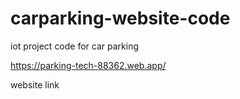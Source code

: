 # carparking-website-code
iot project code for car parking

https://parking-tech-88362.web.app/

website link 
